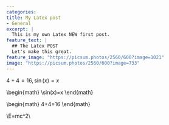 ```yaml
---
categories:
title: My Latex post
- General
excerpt: |
  This is my own Latex NEW first post.
feature_text: |
  ## The Latex POST
  Let's make this great.
feature_image: "https://picsum.photos/2560/600?image=1021"
image: "https://picsum.photos/2560/600?image=733"
---
```


$4+4=16, \sin(x)=x$

\begin{math}
\sin(x)=x
\end{math}

\begin{math}
4+4=16
\end{math}


\E=mc^2\